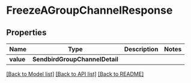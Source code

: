 # FreezeAGroupChannelResponse


## Properties
Name | Type | Description | Notes
------------ | ------------- | ------------- | -------------
**value** | **SendbirdGroupChannelDetail** |  | 

[[Back to Model list]](../README.md#documentation-for-models) [[Back to API list]](../README.md#documentation-for-api-endpoints) [[Back to README]](../README.md)


